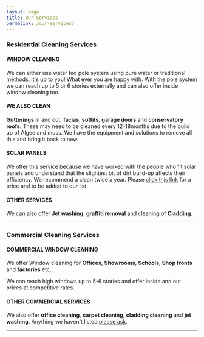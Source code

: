 ```yaml
---
layout: page
title: Our Services
permalink: /our-services/
---
```

<h3 class="text-center">Residential Cleaning Services</h3>
<h4><strong>WINDOW CLEANING</strong></h4>
<p>We can either use water fed pole system using pure water or traditional methods, it's up to you! What ever you are happy with. With the pole system we can reach up to 5 or 6 stories externally and can also offer inside window cleaning too.</p>
<h4><strong>WE ALSO CLEAN</strong></h4>
<p><strong>Gutterings</strong> in and out, <strong>facias</strong>, <strong>soffits</strong>, <strong>garage doors</strong> and <strong>conservatory roofs</strong>. These may need to be cleaned every 12-18months due to the build up of Algee and moss. We have the equipment and solutions to remove all this and bring it back to new.</p>
<h4><strong>SOLAR PANELS</strong></h4>
<p>We offer this service because we have worked with the people who fit solar panels and understand that the slightest bit of dirt build-up affects their efficiency. We recommend a clean twice a year. Please <a href="{{ "/solar-panels" | prepend: site.baseurl }}">click this link</a> for a price and to be added to our list.</p>
<h4><strong>OTHER SERVICES</strong></h4>
<p>We can also offer <strong>Jet washing</strong>, <strong>graffiti removal</strong> and cleaning of <strong>Cladding</strong>.</p>
<hr>
<h3 class="text-center">Commercial Cleaning Services</h3>
<h4><strong>COMMERCIAL WINDOW CLEANING</strong></h4>
<p>We offer Window cleaning for <strong>Offices</strong>, <strong>Showrooms</strong>, <strong>Schools</strong>, <strong>Shop fronts</strong> and <strong>factories</strong> etc.<p>
<p>We can reach high windows up to 5-6 stories and offer inside and out prices at competitive rates.
<h4><strong>OTHER COMMERCIAL SERVICES</strong></h4>
<p>We also offer <strong>office cleaning</strong>, <strong>carpet cleaning</strong>, <strong>cladding cleaning</strong> and <strong>jet washing</strong>. Anything we haven't listed <a href="{{ "/contact-us" | prepend: site.baseurl }}">please ask</a>.</p>
<hr>
